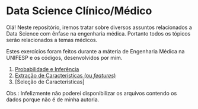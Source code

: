 # Data Science Clínico/Médico

Olá! Neste repositório, iremos tratar sobre diversos assuntos relacionados a Data Science com ênfase na engenharia médica. Portanto todos os tópicos serão relacionados a temas médicos.

Estes exercícios foram feitos durante a máteria de Engenharia Médica na UNIFESP e os códigos, desenvolvidos por mim.

1. [Probabilidade e Inferência](1_Probabilidade_e_Inferencia.ipynb)
2. [Extração de Características (ou *features*)](2_Extracao__Features.ipynb)
3. [Seleção de Características]


Obs.: Infelizmente não poderei disponibilizar os arquivos contendo os dados porque não é de minha autoria.

